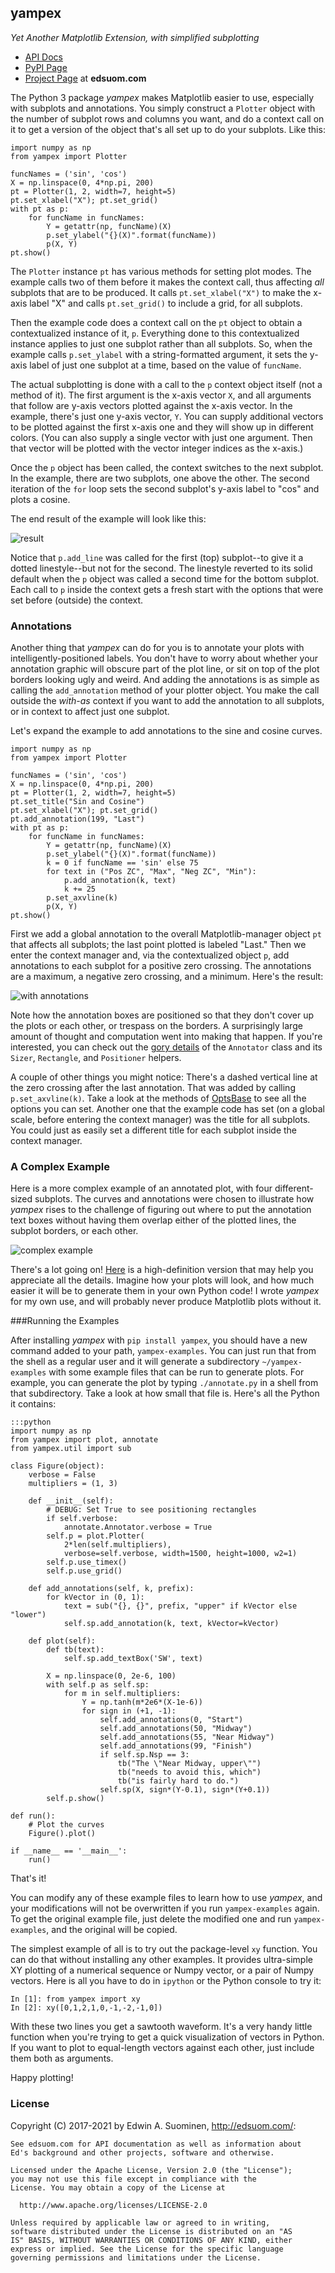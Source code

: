 ## yampex
*Yet Another Matplotlib Extension, with simplified subplotting*

* [API Docs](http://edsuom.com/yampex/yampex.html)
* [PyPI Page](https://pypi.python.org/pypi/yampex/)
* [Project Page](http://edsuom.com/yampex.html) at **edsuom.com**


The Python 3 package *yampex* makes Matplotlib easier to use,
especially with subplots and annotations. You simply construct a
`Plotter` object with the number of subplot rows and columns you want,
and do a context call on it to get a version of the object that's all
set up to do your subplots. Like this:

    import numpy as np
    from yampex import Plotter
    
    funcNames = ('sin', 'cos')
    X = np.linspace(0, 4*np.pi, 200)
    pt = Plotter(1, 2, width=7, height=5)
    pt.set_xlabel("X"); pt.set_grid()
    with pt as p:
        for funcName in funcNames:
            Y = getattr(np, funcName)(X)
            p.set_ylabel("{}(X)".format(funcName))
            p(X, Y)
    pt.show()

The `Plotter` instance `pt` has various methods for setting plot
modes. The example calls two of them before it makes the context call,
thus affecting *all* subplots that are to be produced. It calls
`pt.set_xlabel("X")` to make the x-axis label "X" and calls
`pt.set_grid()` to include a grid, for all subplots.

Then the example code does a context call on the `pt` object to obtain
a contextualized instance of it, `p`. Everything done to this
contextualized instance applies to just one subplot rather than all
subplots. So, when the example calls `p.set_ylabel` with a
string-formatted argument, it sets the y-axis label of just one
subplot at a time, based on the value of `funcName`.

The actual subplotting is done with a call to the `p` context object
itself (not a method of it). The first argument is the x-axis vector
`X`, and all arguments that follow are y-axis vectors plotted against
the x-axis vector. In the example, there's just one y-axis vector,
`Y`. You can supply additional vectors to be plotted against the first
x-axis one and they will show up in different colors. (You can also
supply a single vector with just one argument. Then that vector will
be plotted with the vector integer indices as the x-axis.)

Once the `p` object has been called, the context switches to the next
subplot. In the example, there are two subplots, one above the
other. The second iteration of the `for` loop sets the second
subplot's y-axis label to "cos" and plots a cosine.

The end result of the example will look like this:

![result](http://edsuom.com/yampex-example.png)

Notice that `p.add_line` was called for the first (top) subplot--to
give it a dotted linestyle--but not for the second. The linestyle
reverted to its solid default when the `p` object was called a second
time for the bottom subplot. Each call to `p` inside the context gets
a fresh start with the options that were set before (outside) the
context.


### Annotations

Another thing that *yampex* can do for you is to annotate your plots
with intelligently-positioned labels. You don't have to worry about
whether your annotation graphic will obscure part of the plot line, or
sit on top of the plot borders looking ugly and weird. And adding the
annotations is as simple as calling the `add_annotation` method of
your plotter object. You make the call outside the *with-as* context
if you want to add the annotation to all subplots, or in context to
affect just one subplot.

Let's expand the example to add annotations to the sine and cosine
curves.

    import numpy as np
    from yampex import Plotter

    funcNames = ('sin', 'cos')
    X = np.linspace(0, 4*np.pi, 200)
    pt = Plotter(1, 2, width=7, height=5)
    pt.set_title("Sin and Cosine")
    pt.set_xlabel("X"); pt.set_grid()
    pt.add_annotation(199, "Last")
    with pt as p:
        for funcName in funcNames:
            Y = getattr(np, funcName)(X)
            p.set_ylabel("{}(X)".format(funcName))
            k = 0 if funcName == 'sin' else 75
            for text in ("Pos ZC", "Max", "Neg ZC", "Min"):
                p.add_annotation(k, text)
                k += 25
            p.set_axvline(k)
            p(X, Y)
    pt.show()

First we add a global annotation to the overall Matplotlib-manager
object `pt` that affects all subplots; the last point plotted is
labeled "Last."  Then we enter the context manager and, via the
contextualized object `p`, add annotations to each subplot for a
positive zero crossing. The annotations are a maximum, a negative zero
crossing, and a minimum. Here's the result:

![with annotations](http://edsuom.com/yampex-example-annotated.png)

Note how the annotation boxes are positioned so that they don't cover
up the plots or each other, or trespass on the borders. A surprisingly
large amount of thought and computation went into making that
happen. If you're interested, you can check out the
[gory details](http://edsuom.com/yampex/annotate.py.html) of the
`Annotator` class and its `Sizer`, `Rectangle`, and `Positioner`
helpers.

A couple of other things you might notice: There's a dashed vertical
line at the zero crossing after the last annotation. That was added by
calling `p.set_axvline(k)`. Take a look at the methods of
[OptsBase](http://edsuom.com/yampex/yampex.plot.OptsBase.html) to see
all the options you can set. Another one that the example code has set
(on a global scale, before entering the context manager) was the title
for all subplots. You could just as easily set a different title for
each subplot inside the context manager.


### A Complex Example

Here is a more complex example of an annotated plot, with four
different-sized subplots. The curves and annotations were chosen to
illustrate how *yampex* rises to the challenge of figuring out where
to put the annotation text boxes without having them overlap either of
the plotted lines, the subplot borders, or each other.

![complex example](http://edsuom.com/yampex-example-annotate.png)

There's a lot going on!
[Here](http://edsuom.com/yampex-example-annotate-large.png) is a
high-definition version that may help you appreciate all the
details. Imagine how your plots will look, and how much easier it will
be to generate them in your own Python code! I wrote *yampex* for my
own use, and will probably never produce Matplotlib plots without it.


###Running the Examples

After installing *yampex* with `pip install yampex`, you should have a
new command added to your path, `yampex-examples`. You can just run
that from the shell as a regular user and it will generate a
subdirectory `~/yampex-examples` with some example files that can be
run to generate plots. For example, you can generate the plot by
typing `./annotate.py` in a shell from that subdirectory. Take a look
at how small that file is. Here's all the Python it contains:

    :::python
    import numpy as np
    from yampex import plot, annotate
    from yampex.util import sub
    
    class Figure(object):
        verbose = False
        multipliers = (1, 3)
        
        def __init__(self):
            # DEBUG: Set True to see positioning rectangles
            if self.verbose:
                annotate.Annotator.verbose = True
            self.p = plot.Plotter(
                2*len(self.multipliers),
                verbose=self.verbose, width=1500, height=1000, w2=1)
            self.p.use_timex()
            self.p.use_grid()
    
        def add_annotations(self, k, prefix):
            for kVector in (0, 1):
                text = sub("{}, {}", prefix, "upper" if kVector else "lower")
                self.sp.add_annotation(k, text, kVector=kVector)
            
        def plot(self):
            def tb(text):
                self.sp.add_textBox('SW', text)
            
            X = np.linspace(0, 2e-6, 100)
            with self.p as self.sp:
                for m in self.multipliers:
                    Y = np.tanh(m*2e6*(X-1e-6))
                    for sign in (+1, -1):
                        self.add_annotations(0, "Start")
                        self.add_annotations(50, "Midway")
                        self.add_annotations(55, "Near Midway")
                        self.add_annotations(99, "Finish")
                        if self.sp.Nsp == 3:
                            tb("The \"Near Midway, upper\"")
                            tb("needs to avoid this, which")
                            tb("is fairly hard to do.")
                        self.sp(X, sign*(Y-0.1), sign*(Y+0.1))
            self.p.show()

    def run():
        # Plot the curves
        Figure().plot()
    
    if __name__ == '__main__':
        run()

That's it!

You can modify any of these example files to learn how to use
*yampex*, and your modifications will not be overwritten if you run
`yampex-examples` again. To get the original example file, just delete
the modified one and run `yampex-examples`, and the original will be
copied.

The simplest example of all is to try out the package-level `xy`
function. You can do that without installing any other examples. It
provides ultra-simple XY plotting of a numerical sequence or Numpy
vector, or a pair of Numpy vectors. Here is all you have to do in
`ipython` or the Python console to try it:

    In [1]: from yampex import xy
    In [2]: xy([0,1,2,1,0,-1,-2,-1,0])
    
With these two lines you get a sawtooth waveform. It's a very handy
little function when you're trying to get a quick visualization of
vectors in Python. If you want to plot to equal-length vectors against
each other, just include them both as arguments.

Happy plotting!

### License

Copyright (C) 2017-2021 by Edwin A. Suominen,
<http://edsuom.com/>:

    See edsuom.com for API documentation as well as information about
    Ed's background and other projects, software and otherwise.
    
    Licensed under the Apache License, Version 2.0 (the "License");
    you may not use this file except in compliance with the
    License. You may obtain a copy of the License at
    
      http://www.apache.org/licenses/LICENSE-2.0
    
    Unless required by applicable law or agreed to in writing,
    software distributed under the License is distributed on an "AS
    IS" BASIS, WITHOUT WARRANTIES OR CONDITIONS OF ANY KIND, either
    express or implied. See the License for the specific language
    governing permissions and limitations under the License.
